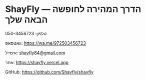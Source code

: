 # ShayFly — הדרך המהירה לחופשה הבאה שלך

טלפון: 050-3456723

וואטסאפ: https://wa.me/972503456723

אימייל: shayfly84@gmail.com

אתר: https://shayfly.vercel.app

GitHub: https://github.com/Shayfly/shayfly
